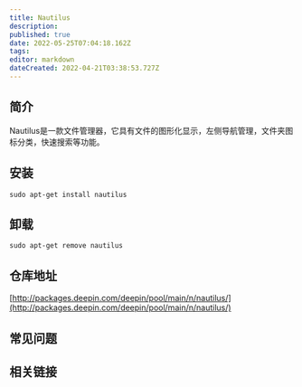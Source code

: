 ```yaml
---
title: Nautilus
description: 
published: true
date: 2022-05-25T07:04:18.162Z
tags: 
editor: markdown
dateCreated: 2022-04-21T03:38:53.727Z
---
```


## 简介

Nautilus是一款文件管理器，它具有文件的图形化显示，左侧导航管理，文件夹图标分类，快速搜索等功能。

## 安装

`sudo apt-get install nautilus`

## 卸载

`sudo apt-get remove nautilus`

## 仓库地址

[http://packages.deepin.com/deepin/pool/main/n/nautilus/](http://packages.deepin.com/deepin/pool/main/n/nautilus/)


## 常见问题


## 相关链接